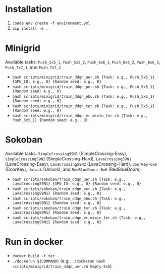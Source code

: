 # Installation
1. `conda env create -f environment.yml`
2. `pip install -e .`

# Minigrid
Available tasks: `Push_5x5_1`, `Push_5x5_2`, `Push_6x6_1`, `Push_6x6_2`, `Push_6x6_3`, `Push_7x7_1`, and `Push_7x7_2`
- `bash scripts/minigrid/train_ddqn_uer.sh {Task: e.g., Push_5x5_1} {GPU_ID: e.g., 0} {Random seed: e.g., 0}`
- `bash scripts/minigrid/train_ddqn_per.sh {Task: e.g., Push_5x5_1} {Random seed: e.g., 0}`
- `bash scripts/minigrid/train_ddqn_ebu.sh {Task: e.g., Push_5x5_1} {Random seed: e.g., 0}`
- `bash scripts/minigrid/train_ddqn_ter.sh {Task: e.g., Push_5x5_1} {Random seed: e.g., 0}`
- `bash scripts/minigrid/train_ddqn_er_mixin_ter.sh {Task: e.g., Push_5x5_1} {Random seed: e.g., 0}`

# Sokoban
Available tasks: `SimpleCrossingS9N1` (SimpleCrossing-Easy), `SimpleCrossingS9N2` (SimpleCrossing-Hard), `LavaCrossingS9N1` (LavaCrossing-Easy), `LavaCrossingS9N2` (LavaCrossing-Hard), `DoorKey-6x6` (DoorKey), `Unlock` (Unlock), and `RedBlueDoors-6x6` (RedBlueDoors)
- `bash scripts/sokoban/train_ddqn_uer.sh {Task: e.g., LavaCrossingS9N1} {GPU_ID: e.g., 0} {Random seed: e.g., 0}`
- `bash scripts/sokoban/train_ddqn_per.sh {Task: e.g., LavaCrossingS9N1} {Random seed: e.g., 0}`
- `bash scripts/sokoban/train_ddqn_ebu.sh {Task: e.g., LavaCrossingS9N1} {Random seed: e.g., 0}`
- `bash scripts/sokoban/train_ddqn_ter.sh {Task: e.g., LavaCrossingS9N1} {Random seed: e.g., 0}`
- `bash scripts/sokoban/train_ddqn_er_mixin_ter.sh {Task: e.g., LavaCrossingS9N1} {Random seed: e.g., 0}`

# Run in docker
- `docker build -t ter .`
- `./dockerun ${COMMAND}` (e.g., `./dockerun bash scripts/minigrid/train_ddqn_uer.sh Empty-5x5`)

